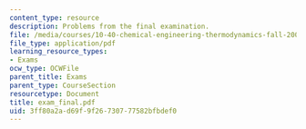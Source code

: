 ```yaml
---
content_type: resource
description: Problems from the final examination.
file: /media/courses/10-40-chemical-engineering-thermodynamics-fall-2003/3ff80a2ad69f9f26730777582bfbdef0_exam_final.pdf
file_type: application/pdf
learning_resource_types:
- Exams
ocw_type: OCWFile
parent_title: Exams
parent_type: CourseSection
resourcetype: Document
title: exam_final.pdf
uid: 3ff80a2a-d69f-9f26-7307-77582bfbdef0
---
```

